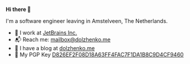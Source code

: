 **Hi there 👋**

I'm a software engineer leaving in Amstelveen, The Netherlands.

- 🏡 I work at [JetBrains Inc.](https://jetbrains.com)
- 📬 Reach me: [mailbox@dolzhenko.me](mailto:mailbox@dolzhenko.me)
- 📒 I have a blog at [dolzhenko.me](https://dolzhenko.me)
- 🔐 My PGP Key [D826EF2F08D18A63FF4FAC7F1DA1B8C9D4CF9460](https://keys.openpgp.org/search?q=D826EF2F08D18A63FF4FAC7F1DA1B8C9D4CF9460)
